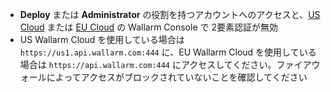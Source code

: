 * **Deploy** または **Administrator** の役割を持つアカウントへのアクセスと、[US Cloud](https://us1.my.wallarm.com/) または [EU Cloud](https://my.wallarm.com/) の Wallarm Console で 2要素認証が無効
* US Wallarm Cloud を使用している場合は `https://us1.api.wallarm.com:444` に、EU Wallarm Cloud を使用している場合は `https://api.wallarm.com:444` にアクセスしてください。ファイアウォールによってアクセスがブロックされていないことを確認してください